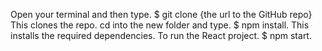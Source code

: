 Open your terminal and then type. $ git clone {the url to the GitHub repo} This clones the repo.
cd into the new folder and type. $ npm install. This installs the required dependencies.
To run the React project. $ npm start.
